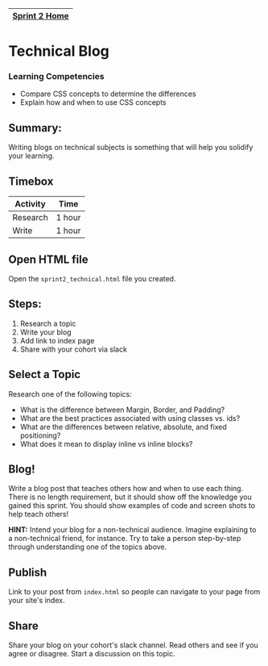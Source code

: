 [Sprint 2 Home](README.md)|
---|

# Technical Blog

### Learning Competencies
- Compare CSS concepts to determine the differences
- Explain how and when to use CSS concepts


## Summary:
Writing blogs on technical subjects is something that will help you solidify your learning.

## Timebox

Activity | Time|
------------|----------|
Research | 1 hour
Write | 1 hour


## Open HTML file 
Open the `sprint2_technical.html` file you created. 

## Steps:
1. Research a topic 
2. Write your blog  
3. Add link to index page  
4. Share with your cohort via slack

## Select a Topic
Research one of the following topics:

- What is the difference between Margin, Border, and Padding?
- What are the best practices associated with using classes vs. ids?
- What are the differences between relative, absolute, and fixed positioning? 
- What does it mean to display inline vs inline blocks?


## Blog!
Write a blog post that teaches others how and when to use each thing. There is no length requirement, but it should show off the knowledge you gained this sprint. You should show examples of code and screen shots to help teach others!

**HINT:** Intend your blog for a non-technical audience. Imagine explaining to a non-technical friend, for instance. Try to take a person step-by-step through understanding one of the topics above.

## Publish
Link to your post from `index.html` so people can navigate to your page from your site's index. 

## Share
Share your blog on your cohort's slack channel. Read others and see if you agree or disagree. Start a discussion on this topic.  

